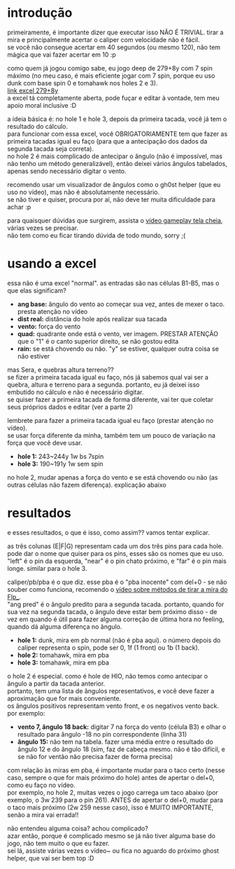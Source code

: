 # introdução

primeiramente, é importante dizer que executar isso NÃO É TRIVIAL. tirar a mira e principalmente acertar o caliper com velocidade não é fácil.  
se você não consegue acertar em 40 segundos (ou mesmo 120), não tem mágica que vai fazer acertar em 10 :p

como quem já jogou comigo sabe, eu jogo deep de 279+8y com 7 spin máximo (no meu caso, é mais eficiente jogar com 7 spin, porque eu uso dunk com base spin 0 e tomahawk nos holes 2 e 3).  
[link excel 279+8y](https://www.mediafire.com/file/n7p8y76c036kfjr/Reisen+279+8+Deep+Edit.xlsx/file)  
a excel tá completamente aberta, pode fuçar e editar à vontade, tem meu apoio moral inclusive :D

a ideia básica é: no hole 1 e hole 3, depois da primeira tacada, você já tem o resultado do cálculo.  
para funcionar com essa excel, você OBRIGATORIAMENTE tem que fazer as primeira tacadas igual eu faço (para que a antecipação dos dados da segunda tacada seja correta).  
no hole 2 é mais complicado de antecipar o ângulo (não é impossível, mas não tenho um método generalizável), então deixei vários ângulos tabelados, apenas sendo necessário digitar o vento.

recomendo usar um visualizador de ângulos como o gh0st helper (que eu uso no vídeo), mas não é absolutamente necessário.  
se não tiver e quiser, procura por aí, não deve ter muita dificuldade para achar :p

para quaisquer dúvidas que surgirem, assista o [vídeo gameplay tela cheia](https://www.youtube.com/watch?v=xtn3uoqqjfw), várias vezes se precisar.  
não tem como eu ficar tirando dúvida de todo mundo, sorry ;(  


# usando a excel
essa não é uma excel "normal". as entradas são nas células B1-B5, mas o que elas significam?

- **ang base:** ângulo do vento ao começar sua vez, antes de mexer o taco. presta atenção no vídeo
- **dist real:** distância do hole após realizar sua tacada
- **vento:** força do vento
- **quad:** quadrante onde está o vento, ver imagem. PRESTAR ATENÇÃO que o "1" é o canto superior direito, se não gostou edita
- **rain:** se está chovendo ou não. "y" se estiver, qualquer outra coisa se não estiver

mas Sera, e quebras altura terreno??  
se fizer a primeira tacada igual eu faço, nós já sabemos qual vai ser a quebra, altura e terreno para a segunda. portanto, eu já deixei isso embutido no cálculo e não é necessário digitar.  
se quiser fazer a primeira tacada de forma diferente, vai ter que coletar seus próprios dados e editar (ver a parte 2)

lembrete para fazer a primeira tacada igual eu faço (prestar atenção no vídeo).  
se usar força diferente da minha, também tem um pouco de variação na força que você deve usar.  
- **hole 1:** 243~244y 1w bs 7spin  
- **hole 3:** 190~191y 1w sem spin

no hole 2, mudar apenas a força do vento e se está chovendo ou não (as outras células não fazem diferença). explicação abaixo


# resultados
e esses resultados, o que é isso, como assim?? vamos tentar explicar.

as três colunas (E|F|G) representam cada um dos três pins para cada hole. pode dar o nome que quiser para os pins, esses são os nomes que eu uso.  
"left" é o pin da esquerda, "near" é o pin chato próximo, e "far" é o pin mais longe. similar para o hole 3.

caliper/pb/pba é o que diz. esse pba é o "pba inocente" com del+0 - se não souber como funciona, recomendo o [vídeo sobre métodos de tirar a mira do Flp_](https://www.youtube.com/watch?v=_m_D_K2hYCY).  
"ang pred" é o ângulo predito para a segunda tacada. portanto, quando for sua vez na segunda tacada, o ângulo deve estar bem próximo disso - de vez em quando é útil para fazer alguma correção de última hora no feeling, quando dá alguma diferença no ângulo.

- **hole 1:** dunk, mira em pb normal (não é pba aqui). o número depois do caliper representa o spin, pode ser 0, 1f (1 front) ou 1b (1 back).
- **hole 2:** tomahawk, mira em pba
- **hole 3:** tomahawk, mira em pba


o hole 2 é especial. como é hole de HIO, não temos como antecipar o ângulo a partir da tacada anterior.  
portanto, tem uma lista de ângulos representativos, e você deve fazer a aproximação que for mais conveniente.  
os ângulos positivos representam vento front, e os negativos vento back. por exemplo:

- **vento 7, ângulo 18 back:** digitar 7 na força do vento (célula B3) e olhar o resultado para ângulo -18 no pin correspondente (linha 31)
- **ângulo 15:** não tem na tabela. fazer uma média entre o resultado do ângulo 12 e do ângulo 18 (sim, faz de cabeça mesmo. não é tão difícil, e se não for ventão não precisa fazer de forma precisa)

com relação às miras em pba, é importante mudar para o taco certo (nesse caso, sempre o que for mais próximo do hole) antes de apertar o del+0, como eu faço no vídeo.  
por exemplo, no hole 2, muitas vezes o jogo carrega um taco abaixo (por exemplo, o 3w 239 para o pin 261). ANTES de apertar o del+0, mudar para o taco mais próximo (2w 259 nesse caso), isso é MUITO IMPORTANTE, senão a mira vai errada!!


não entendeu alguma coisa? achou complicado?  
azar então, porque é complicado mesmo se já não tiver alguma base do jogo, não tem muito o que eu fazer.  
sei lá, assiste várias vezes o vídeo~ ou fica no aguardo do próximo ghost helper, que vai ser bem top :D
